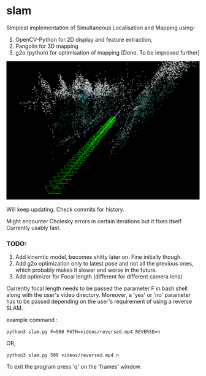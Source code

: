 # slam
Simplest implementation of Simultaneous Localisation and Mapping using-
1.  OpenCV-Python for 2D display and feature extraction,
2.  Pangolin for 3D mapping 
3.  g2o (python) for optimisation of mapping [Done. To be improved further]

![output on a test video](https://github.com/gittygupta/slam/blob/master/output.png)

Will keep updating. Check commits for history.

Might encounter Cholesky errors in certain iterations but it fixes itself. Currently usably fast.

### TODO:
1. Add kinemtic model, becomes shitty later on. Fine initially though.
2. Add g2o optimization only to latest pose and not all the previous ones, which probably makes it slower and worse in the future.
3. Add optimizer for Focal length (different for different camera lens)

Currently focal length needs to be passed the parameter F in bash shell along with the user's video directory. Moreover, a 'yes' or 'no' parameter has to be passed depending on the user's requirement of using a reverse SLAM.

example command : 
```
python3 slam.py F=500 PATH=videos/reversed.mp4 REVERSE=n
```
OR,

```
python3 slam.py 500 videos/reversed.mp4 n
```

To exit the program press 'q' on the 'frames' window.

